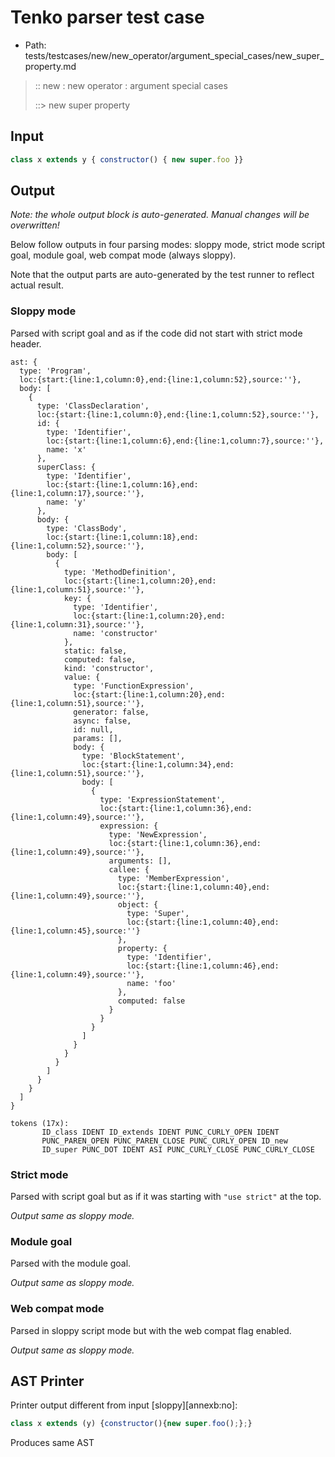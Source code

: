 # Tenko parser test case

- Path: tests/testcases/new/new_operator/argument_special_cases/new_super_property.md

> :: new : new operator : argument special cases
>
> ::> new super property

## Input

`````js
class x extends y { constructor() { new super.foo }}
`````

## Output

_Note: the whole output block is auto-generated. Manual changes will be overwritten!_

Below follow outputs in four parsing modes: sloppy mode, strict mode script goal, module goal, web compat mode (always sloppy).

Note that the output parts are auto-generated by the test runner to reflect actual result.

### Sloppy mode

Parsed with script goal and as if the code did not start with strict mode header.

`````
ast: {
  type: 'Program',
  loc:{start:{line:1,column:0},end:{line:1,column:52},source:''},
  body: [
    {
      type: 'ClassDeclaration',
      loc:{start:{line:1,column:0},end:{line:1,column:52},source:''},
      id: {
        type: 'Identifier',
        loc:{start:{line:1,column:6},end:{line:1,column:7},source:''},
        name: 'x'
      },
      superClass: {
        type: 'Identifier',
        loc:{start:{line:1,column:16},end:{line:1,column:17},source:''},
        name: 'y'
      },
      body: {
        type: 'ClassBody',
        loc:{start:{line:1,column:18},end:{line:1,column:52},source:''},
        body: [
          {
            type: 'MethodDefinition',
            loc:{start:{line:1,column:20},end:{line:1,column:51},source:''},
            key: {
              type: 'Identifier',
              loc:{start:{line:1,column:20},end:{line:1,column:31},source:''},
              name: 'constructor'
            },
            static: false,
            computed: false,
            kind: 'constructor',
            value: {
              type: 'FunctionExpression',
              loc:{start:{line:1,column:20},end:{line:1,column:51},source:''},
              generator: false,
              async: false,
              id: null,
              params: [],
              body: {
                type: 'BlockStatement',
                loc:{start:{line:1,column:34},end:{line:1,column:51},source:''},
                body: [
                  {
                    type: 'ExpressionStatement',
                    loc:{start:{line:1,column:36},end:{line:1,column:49},source:''},
                    expression: {
                      type: 'NewExpression',
                      loc:{start:{line:1,column:36},end:{line:1,column:49},source:''},
                      arguments: [],
                      callee: {
                        type: 'MemberExpression',
                        loc:{start:{line:1,column:40},end:{line:1,column:49},source:''},
                        object: {
                          type: 'Super',
                          loc:{start:{line:1,column:40},end:{line:1,column:45},source:''}
                        },
                        property: {
                          type: 'Identifier',
                          loc:{start:{line:1,column:46},end:{line:1,column:49},source:''},
                          name: 'foo'
                        },
                        computed: false
                      }
                    }
                  }
                ]
              }
            }
          }
        ]
      }
    }
  ]
}

tokens (17x):
       ID_class IDENT ID_extends IDENT PUNC_CURLY_OPEN IDENT
       PUNC_PAREN_OPEN PUNC_PAREN_CLOSE PUNC_CURLY_OPEN ID_new
       ID_super PUNC_DOT IDENT ASI PUNC_CURLY_CLOSE PUNC_CURLY_CLOSE
`````

### Strict mode

Parsed with script goal but as if it was starting with `"use strict"` at the top.

_Output same as sloppy mode._

### Module goal

Parsed with the module goal.

_Output same as sloppy mode._

### Web compat mode

Parsed in sloppy script mode but with the web compat flag enabled.

_Output same as sloppy mode._

## AST Printer

Printer output different from input [sloppy][annexb:no]:

````js
class x extends (y) {constructor(){new super.foo();};}
````

Produces same AST
